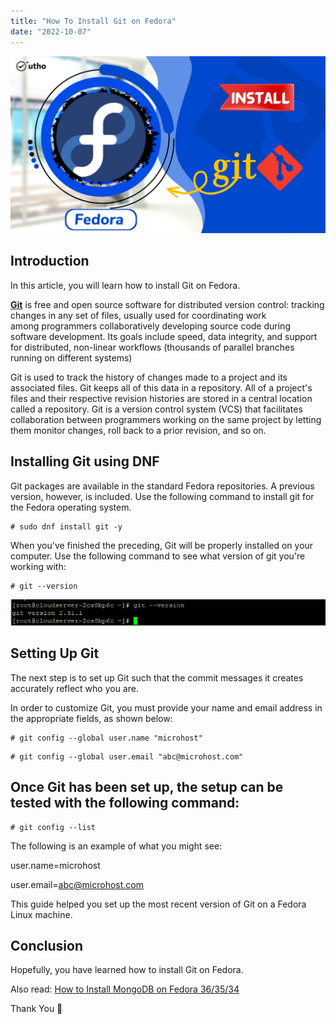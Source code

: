 ```yaml
---
title: "How To Install Git on Fedora"
date: "2022-10-07"
---
```


![How To Install Git on Fedora](images/How-To-Install-Git-on-Fedora_utho.jpg)

## Introduction

In this article, you will learn how to install Git on Fedora.

**[Git](https://en.wikipedia.org/wiki/Git)** is free and open source software for distributed version control: tracking changes in any set of files, usually used for coordinating work among programmers collaboratively developing source code during software development. Its goals include speed, data integrity, and support for distributed, non-linear workflows (thousands of parallel branches running on different systems)

Git is used to track the history of changes made to a project and its associated files. Git keeps all of this data in a repository. All of a project's files and their respective revision histories are stored in a central location called a repository. Git is a version control system (VCS) that facilitates collaboration between programmers working on the same project by letting them monitor changes, roll back to a prior revision, and so on.

## Installing Git using DNF

Git packages are available in the standard Fedora repositories. A previous version, however, is included. Use the following command to install git for the Fedora operating system.

```
# sudo dnf install git -y
```

When you've finished the preceding, Git will be properly installed on your computer. Use the following command to see what version of git you're working with:

```
# git --version
```

![command output](images/image-280.png)

## Setting Up Git

The next step is to set up Git such that the commit messages it creates accurately reflect who you are.

In order to customize Git, you must provide your name and email address in the appropriate fields, as shown below:

```
# git config --global user.name "microhost"
```

```
# git config --global user.email "abc@microhost.com"
```

## Once Git has been set up, the setup can be tested with the following command:

```
# git config --list
```

The following is an example of what you might see:

user.name=microhost

user.email=abc@microhost.com

This guide helped you set up the most recent version of Git on a Fedora Linux machine.

## Conclusion

Hopefully, you have learned how to install Git on Fedora.

Also read: [How to Install MongoDB on Fedora 36/35/34](https://utho.com/docs/tutorial/how-to-install-mongodb-on-fedora-36-35-34/)

Thank You 🙂

